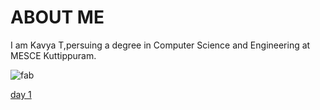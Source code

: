 # ABOUT ME 

  I am Kavya T,persuing a degree in Computer Science and Engineering at MESCE Kuttippuram.


![fab](https://user-images.githubusercontent.com/32705189/31788965-5a5d8938-b4c5-11e7-83dc-079f452d0698.png)


[day 1](http://kavyat96.github.io/day1)
